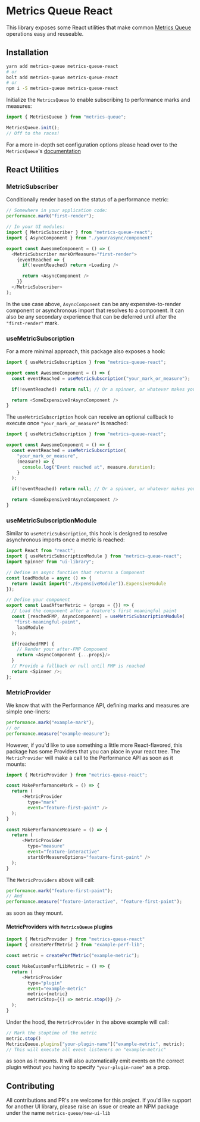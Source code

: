 # Metrics Queue React

This library exposes some React utilities that make common [Metrics Queue](https://github.com/alexfigliolia/metrics-queue#readme) operations easy and reuseable.

## Installation

```bash
yarn add metrics-queue metrics-queue-react
# or
bolt add metrics-queue metrics-queue-react
# or
npm i -S metrics-queue metrics-queue-react
```

Initialize the `MetricsQueue` to enable subscribing to performance marks and measures:

```JavaScript
import { MetricsQueue } from "metrics-queue";

MetricsQueue.init();
// Off to the races!
```

For a more in-depth set configuration options please head over to the `MetricsQueue`'s [documentation](https://github.com/alexfigliolia/metrics-queue#readme)

## React Utilities

### MetricSubscriber

Conditionally render based on the status of a performance metric:

```JavaScript
// Somewhere in your application code:
performance.mark("first-render");

// In your UI modules:
import { MetricSubscriber } from "metrics-queue-react";
import { AsyncComponent } from "./your/async/component"

export const AwesomeComponent = () => (
  <MetricSubscriber markOrMeasure="first-render">
    {eventReached => {
      if(!eventReached) return <Loading />

      return <AsyncComponent />
    }}
  </MetricSubscriber>
);
```

In the use case above, `AsyncComponent` can be any expensive-to-render component or asynchronous import that resolves to a component. It can also be any secondary experience that can be deferred until after the `"first-render"` mark.

### useMetricSubscription

For a more minimal approach, this package also exposes a hook:

```JavaScript
import { useMetricSubscription } from "metrics-queue-react";

export const AwesomeComponent = () => {
  const eventReached = useMetricSubscription("your_mark_or_measure");

  if(!eventReached) return null; // Or a spinner, or whatever makes you happy today

  return <SomeExpensiveOrAsyncComponent />
}
```

The `useMetricSubscription` hook can receive an optional callback to execute once `"your_mark_or_measure"` is reached:

```JavaScript
import { useMetricSubscription } from "metrics-queue-react";

export const AwesomeComponent = () => {
  const eventReached = useMetricSubscription(
    "your_mark_or_measure",
    (measure) => {
      console.log("Event reached at", measure.duration);
    }
  );

  if(!eventReached) return null; // Or a spinner, or whatever makes you happy today

  return <SomeExpensiveOrAsyncComponent />
}
```

### useMetricSubscriptionModule

Similar to `useMetricSubscription`, this hook is designed to resolve asynchronous imports once a metric is reached:

```JavaScript
import React from "react";
import { useMetricSubscriptionModule } from "metrics-queue-react";
import Spinner from "ui-library";

// Define an async function that returns a Component
const loadModule = async () => {
  return (await import("./ExpensiveModule")).ExpensiveModule
});

// Define your component
export const LoadAfterMetric = (props = {}) => {
  // Load the component after a feature's first meaningful paint
  const [reachedFMP, AsyncComponent] = useMetricSubscriptionModule(
   "first-meaningful-paint",
    loadModule
  );

  if(reachedFMP) {
    // Render your after-FMP Component
    return <AsyncComponent {...props}/>
  }
  // Provide a fallback or null until FMP is reached
  return <Spinner />;
};
```

### MetricProvider

We know that with the Performance API, defining marks and measures are simple one-liners:

```JavaScript
performance.mark("example-mark");
// or
performance.measure("example-measure");
```

However, if you'd like to use something a little more React-flavored, this package has some Providers that you can place in your react tree. The `MetricProvider` will make a call to the Performance API as soon as it mounts:

```JavaScript
import { MetricProvider } from "metrics-queue-react";

const MakePerformanceMark = () => {
  return (
      <MetricProvider
        type="mark"
        event="feature-first-paint" />
  );
}

const MakePerformanceMeasure = () => {
  return (
      <MetricProvider
        type="measure"
        event="feature-interactive"
        startOrMeasureOptions="feature-first-paint" />
  );
}
```

The `MetricProviders` above will call:

```JavaScript
performance.mark("feature-first-paint");
// And
performance.measure("feature-interactive", "feature-first-paint");
```

as soon as they mount.

#### MetricProviders with `MetricsQueue` plugins

```JavaScript
import { MetricProvider } from "metrics-queue-react"
import { createPerfMetric } from "example-perf-lib";

const metric = createPerfMetric("example-metric");

const MakeCustomPerfLibMetric = () => {
  return (
      <MetricProvider
        type="plugin"
        event="example-metric"
        metric={metric}
        metricStop={() => metric.stop()} />
  );
}
```

Under the hood, the `MetricProvider` in the above example will call:

```JavaScript
// Mark the stoptime of the metric
metric.stop()
MetricsQueue.plugins["your-plugin-name"]("example-metric", metric);
// This will execute all event listeners on "example-metric"
```

as soon as it mounts. It will also automatically emit events on the correct plugin without you having to specify `"your-plugin-name"` as a prop.

## Contributing

All contributions and PR's are welcome for this project. If you'd like support for another UI library, please raise an issue or create an NPM package under the name `metrics-queue/new-ui-lib`
